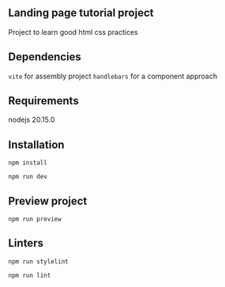 ## Landing page tutorial project

Project to learn good html css practices

## Dependencies

`vite` for assembly project
`handlebars` for a component approach

## Requirements

nodejs 20.15.0

## Installation

```
npm install
```

```
npm run dev
```

## Preview project

```
npm run preview
```

## Linters

```
npm run stylelint
```

```
npm run lint
```
